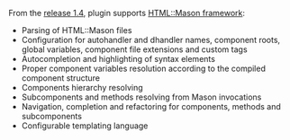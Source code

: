 From the [release 1.4](https://github.com/hurricup/Perl5-IDEA/releases/tag/1.4release), plugin supports [HTML::Mason framework](http://search.cpan.org/~drolsky/HTML-Mason/):

* Parsing of HTML::Mason files
* Configuration for autohandler and dhandler names, component roots, global variables, component file extensions and custom tags
* Autocompletion and highlighting of syntax elements
* Proper component variables resolution according to the compiled component structure
* Components hierarchy resolving
* Subcomponents and methods resolving from Mason invocations
* Navigation, completion and refactoring for components, methods and subcomponents
* Configurable templating language
